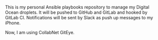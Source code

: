 This is my personal Ansible playbooks repository to manage my Digital Ocean droplets. It will be pushed to GitHub and GitLab and hooked by GitLab CI. Notifications will be sent by Slack as push up messages to my iPhone.

Now, I am using CollabNet GitEye.
